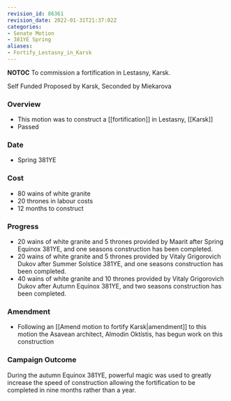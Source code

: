 ```yaml
---
revision_id: 86361
revision_date: 2022-01-31T21:37:02Z
categories:
- Senate Motion
- 381YE Spring
aliases:
- Fortify_Lestasny_in_Karsk
---
```



__NOTOC__
To commission a fortification in Lestasny, Karsk.

Self Funded
Proposed by Karsk, Seconded by Miekarova
 
### Overview
* This motion was to construct a [[fortification]] in Lestasny, [[Karsk]]
* Passed
 
### Date
* Spring 381YE

### Cost
* 80 wains of white granite
* 20 thrones in labour costs
* 12 months to construct

### Progress
* 20 wains of white granite and 5 thrones provided by Maarit after Spring Equinox 381YE, and one seasons construction has been completed.
* 20 wains of white granite and 5 thrones provided by Vitaly Grigorovich Dukov after Summer Solstice 381YE, and one seasons construction has been completed.
* 40 wains of white granite and 10 thrones provided by Vitaly Grigorovich Dukov after Autumn Equinox 381YE, and two seasons construction has been completed.

### Amendment
* Following an [[Amend motion to fortify Karsk|amendment]] to this motion the Asavean architect, Almodin Oktístis, has begun work on this construction
### Campaign Outcome
During the autumn Equinox 381YE, powerful magic was used to greatly increase the speed of construction allowing the fortification to be completed in nine months rather than a year.